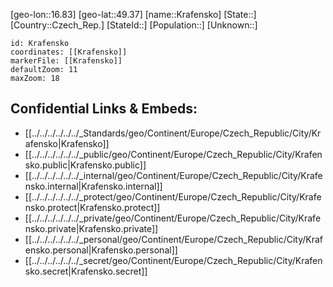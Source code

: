 ﻿---
location: [49.37,16.83]
mapzoom: [7,12] 
mapmarker: city 
type: City
tags:
- geo/City


SpocWebEntityId: 31607
isDeleted: false
confidential: public

---
[geo-lon::16.83]
[geo-lat::49.37]
[name::Krafensko]
[State::]
[Country::Czech_Rep.]
[StateId::]
[Population::]
[Unknown::]


```leaflet
id: Krafensko
coordinates: [[Krafensko]]
markerFile: [[Krafensko]]
defaultZoom: 11 
maxZoom: 18
```


## Confidential Links & Embeds: 
- [[../../../../../../_Standards/geo/Continent/Europe/Czech_Republic/City/Krafensko|Krafensko]] 
- [[../../../../../../_public/geo/Continent/Europe/Czech_Republic/City/Krafensko.public|Krafensko.public]] 
- [[../../../../../../_internal/geo/Continent/Europe/Czech_Republic/City/Krafensko.internal|Krafensko.internal]] 
- [[../../../../../../_protect/geo/Continent/Europe/Czech_Republic/City/Krafensko.protect|Krafensko.protect]] 
- [[../../../../../../_private/geo/Continent/Europe/Czech_Republic/City/Krafensko.private|Krafensko.private]] 
- [[../../../../../../_personal/geo/Continent/Europe/Czech_Republic/City/Krafensko.personal|Krafensko.personal]] 
- [[../../../../../../_secret/geo/Continent/Europe/Czech_Republic/City/Krafensko.secret|Krafensko.secret]] 
